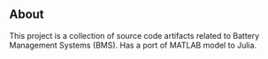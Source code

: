 ## About
This project is a collection of source code artifacts related to Battery Management Systems (BMS).
Has a port of MATLAB model to Julia.
